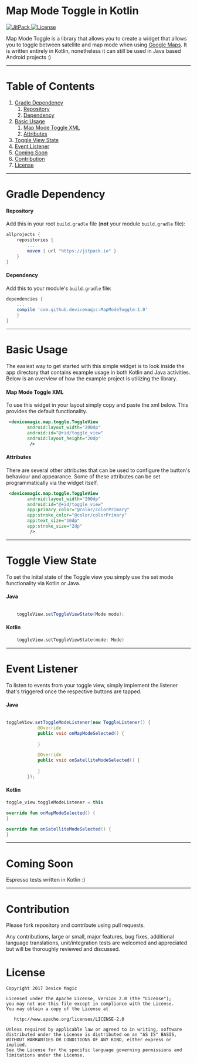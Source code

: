 # Map Mode Toggle in Kotlin 

[ ![JitPack](https://img.shields.io/github/release/devicemagic/MapModeToggle.svg?label=jitpack) ](https://jitpack.io/#devicemagic/MapModeToggle)
[![License](https://img.shields.io/badge/license-Apache%202-4EB1BA.svg?style=flat-square)](https://www.apache.org/licenses/LICENSE-2.0.html)


Map Mode Toggle is a library that allows you to create a widget that allows you to toggle between satellite and map mode when using  [Google Maps](https://developers.google.com/maps/documentation/android-api/).
It is written entirely in Kotlin, nonetheless it can still be used in Java based Android projects :)

---

# Table of Contents

1. [Gradle Dependency](https://github.com/devicemagic/MapModeToggle#gradle-dependency)
   1. [Repository](https://github.com/devicemagic/MapModeToggle#repository)
   2. [Dependency](https://github.com/devicemagic/MapModeToggle#dependency)
2. [Basic Usage](https://github.com/devicemagic/MapModeToggle#basic-usage)
   1. [Map Mode Toggle XML](https://github.com/devicemagic/MapModeToggle#map-mode-toggle-xml)
   2. [Attributes](https://github.com/devicemagic/MapModeToggle#attributes)
3. [Toggle View State](https://github.com/devicemagic/MapModeToggle#toggle-view-state)
4. [Event Listener](https://github.com/devicemagic/MapModeToggle#event-listener)
6. [Coming Soon](https://github.com/devicemagic/MapModeToggle#coming-soon)
6. [Contribution](https://github.com/devicemagic/MapModeToggle#contribution)
7. [License](https://github.com/devicemagic/MapModeToggle#license)

   
---

# Gradle Dependency


#### Repository

Add this in your root `build.gradle` file (**not** your module `build.gradle` file):

```gradle
allprojects {
	repositories {
		...
		maven { url "https://jitpack.io" }
	}
}
```

#### Dependency

Add this to your module's `build.gradle` file:

```gradle
dependencies {
	...
	compile 'com.github.devicemagic:MapModeToggle:1.0'
	}
}
```

---

# Basic Usage

The easiest way to get started with this simple widget is to look inside the app directory that contains example usage in both Kotlin and Java activities.
Below is an overview of how the example project is utilizing the library. 

#### Map Mode Toggle XML

To use this widget in your layout simply copy and paste the xml below. This provides the default functionality. 

```xml
 <devicemagic.map.toggle.ToggleView
        android:layout_width="200dp"
        android:id="@+id/toggle_view"    
        android:layout_height="20dp"
         />
```

#### Attributes

There are several other attributes that can be used to configure the button's behaviour and appearance. Some of these attributes can be set programmatically via the widget itself. 

```xml
 <devicemagic.map.toggle.ToggleView
        android:layout_width="200dp"
        android:id="@+id/toggle_view"
        app:primary_color="@color/colorPrimary"
        app:stroke_color="@color/colorPrimary"
        app:text_size="10dp"
        app:stroke_size="2dp"
         />
```
---

# Toggle View State

To set the inital state of the Toggle view you simply use the set mode functionality via Kotlin or Java.

#### Java


```java

    toggleView.setToggleViewState(Mode mode);

```


#### Kotlin

```kotlin
    toggleView.setToggleViewState(mode: Mode) 

```

---

# Event Listener

To listen to events from your toggle view, simply implement the listener that's triggered once the respective buttons are tapped.
#### Java

```java

toggleView.setToggleModeListener(new ToggleListener() {
            @Override
            public void onMapModeSelected() {
               
            }

            @Override
            public void onSatelliteModeSelected() {
                
            }
        });

```

#### Kotlin


```kotlin
toggle_view.toggleModeListener = this

override fun onMapModeSelected() {
}

override fun onSatelliteModeSelected() {
}

```
---

# Coming Soon
Espresso tests written in Kotlin :) 

---

# Contribution


Please fork repository and contribute using pull requests.

Any contributions, large or small, major features, bug fixes, additional language translations, unit/integration tests are welcomed and appreciated but will be thoroughly reviewed and discussed.


# License

    Copyright 2017 Device Magic

    Licensed under the Apache License, Version 2.0 (the "License");
    you may not use this file except in compliance with the License.
    You may obtain a copy of the License at

       http://www.apache.org/licenses/LICENSE-2.0

    Unless required by applicable law or agreed to in writing, software
    distributed under the License is distributed on an "AS IS" BASIS,
    WITHOUT WARRANTIES OR CONDITIONS OF ANY KIND, either express or implied.
    See the License for the specific language governing permissions and
    limitations under the License.
